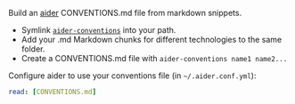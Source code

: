 Build an [aider](https://aider.chat) CONVENTIONS.md file from markdown snippets.

 * Symlink [`aider-conventions`](./aider-conventions) into your path.
 * Add your .md Markdown chunks for different technologies to the same folder.
 * Create a CONVENTIONS.md file with `aider-conventions name1 name2...`

Configure aider to use your conventions file (in `~/.aider.conf.yml`):

```yaml
read: [CONVENTIONS.md]
```
